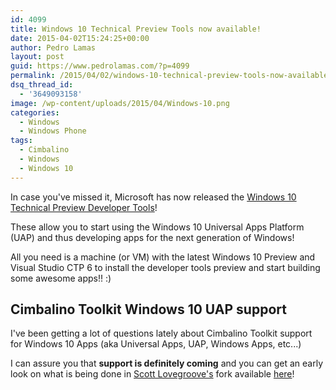 ```yaml
---
id: 4099
title: Windows 10 Technical Preview Tools now available!
date: 2015-04-02T15:24:25+00:00
author: Pedro Lamas
layout: post
guid: https://www.pedrolamas.com/?p=4099
permalink: /2015/04/02/windows-10-technical-preview-tools-now-available/
dsq_thread_id:
  - '3649093158'
image: /wp-content/uploads/2015/04/Windows-10.png
categories:
  - Windows
  - Windows Phone
tags:
  - Cimbalino
  - Windows
  - Windows 10
---
```


In case you've missed it, Microsoft has now released the [Windows 10 Technical Preview Developer Tools][1]!

These allow you to start using the Windows 10 Universal Apps Platform (UAP) and thus developing apps for the next generation of Windows!

All you need is a machine (or VM) with the latest Windows 10 Preview and Visual Studio CTP 6 to install the developer tools preview and start building some awesome apps!! :)

## Cimbalino Toolkit Windows 10 UAP support

I've been getting a lot of questions lately about Cimbalino Toolkit support for Windows 10 Apps (aka Universal Apps, UAP, Windows Apps, etc...)

I can assure you that **support is definitely coming** and you can get an early look on what is being done in [Scott Lovegroove's][2] fork available [here][3]!

[1]: http://dev.windows.com/en-US/windows-10-developer-preview-tools
[2]: https://twitter.com/scottisafool
[3]: https://github.com/ScottIsAFool/Cimbalino-Toolkit/tree/Win10UAP
